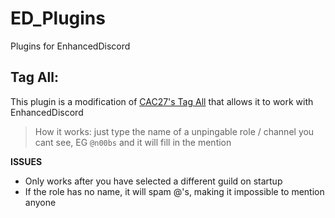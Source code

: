 # ED_Plugins
Plugins for EnhancedDiscord

## Tag All:
This plugin is a modification of [CAC27's Tag All](https://github.com/CAC27/Discord-Hax/blob/master/TagAll/index.js) that allows it to work with EnhancedDiscord
>How it works: just type the name of a unpingable role / channel you cant see, EG `@n00bs` and it will fill in the mention

**ISSUES**

- Only works after you have selected a different guild on startup
- If the role has no name, it will spam @'s, making it impossible to mention anyone
